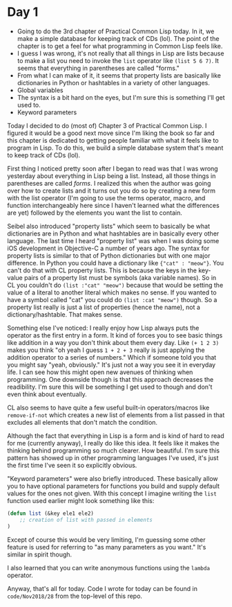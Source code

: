 # Day 1

- Going to do the 3rd chapter of Practical Common Lisp today. In it, we make a simple database for keeping track of CDs (lol). The point of the chapter is to get a feel for what programming in Common Lisp feels like.
- I guess I was wrong, it's not really that all things in Lisp are lists because to make a list you need to invoke the `list` operator like `(list 5 6 7)`. It seems that everything in parentheses are called "forms."
- From what I can make of it, it seems that property lists are basically like dictionaries in Python or hashtables in a variety of other languages.
- Global variables
- The syntax is a bit hard on the eyes, but I'm sure this is something I'll get used to.
- Keyword parameters



Today I decided to do (most of) Chapter 3 of Practical Common Lisp. I figured it would be a good next move since I'm liking the book so far and this chapter is dedicated to getting people familiar with what it feels like to program in Lisp. To do this, we build a simple database system that's meant to keep track of CDs (lol).

First thing I noticed pretty soon after I began to read was that I was wrong yesterday about everything in Lisp being a list. Instead, all those things in parentheses are called *forms*. I realized this when the author was going over how to create lists and it turns out you do so by creating a new form with the list operator (I'm going to use the terms operator, macro, and function interchangeably here since I haven't learned what the differences are yet) followed by the elements you want the list to contain.

Seibel also introduced "property lists" which seem to basically be what dictionaries are in Python and what hashtables are in basically every other language. The last time I heard "property list" was when I was doing some iOS development in Objective-C a number of years ago. The syntax for property lists is similar to that of Python dictionaries but with one major difference. In Python you could have a dictionary like `{"cat" : "meow"}`. You can't do that with CL property lists. This is because the keys in the key-value pairs of a property list must be symbols (aka variable names). So in CL you couldn't do `(list :"cat" "meow")` because that would be setting the value of a literal to another literal which makes no sense. If you wanted to have a symbol called "cat" you could do `(list :cat "meow")` though. So a property list really is just a list of properties (hence the name), not a dictionary/hashtable. That makes sense.

Something else I've noticed: I really enjoy how Lisp always puts the operator as the first entry in a form. It kind of forces you to see basic things like addition in a way you don't think about them every day. Like `(+ 1 2 3)` makes you think "oh yeah I guess `1 + 2 + 3` really is just applying the addition operator to a series of numbers." Which if someone told you that you might say "yeah, obviously." It's just not a way you see it in everyday life. I can see how this might open new avenues of thinking when programming. One downside though is that this approach decreases the readibility. I'm sure this will be something I get used to though and don't even think about eventually.

CL also seems to have quite a few useful built-in operators/macros like `remove-if-not` which creates a new list of elements from a list passed in that excludes all elements that don't match the condition.

Although the fact that everything in Lisp is a form and is kind of hard to read for me (currently anyway), I really do like this idea. It feels like it makes the thinking behind programming so much clearer. How beautiful. I'm sure this pattern has showed up in other programming languages I've used, it's just the first time I've seen it so explicitly obvious.

"Keyword parameters" were also briefly introduced. These basically allow you to have optional parameters for functions you build and supply default values for the ones not given. With this concept I imagine writing the `list` function used earlier might look something like this:

```commonlisp
(defun list (&key ele1 ele2) 
    ;; creation of list with passed in elements
)
```

Except of course this would be very limiting, I'm guessing some other feature is used for referring to "as many parameters as you want." It's similar in spirit though.

I also learned that you can write anonymous functions using the `lambda` operator.

Anyway, that's all for today. Code I wrote for today can be found in `code/Nov2018/28` from the top-level of this repo.